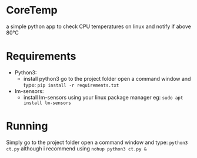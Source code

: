 # CoreTemp
a simple python app to check CPU temperatures on linux and notify if above 80°C

# Requirements
* Python3:
  * install python3 go to the project folder open a command window and type: `pip install -r requirements.txt`
* lm-sensors:
  * install lm-sensors using your linux package manager eg: `sudo apt install lm-sensors`
  
# Running
Simply go to the project folder open a command window and type: `python3 ct.py` although i recommend using `nohup python3 ct.py &`

